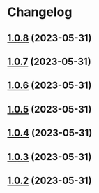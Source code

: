 # Changelog

## [1.0.8](https://github.com/AplinkosMinisterija/biip-zuvinimas-api/compare/1.0.7...1.0.8) (2023-05-31)

## [1.0.7](https://github.com/AplinkosMinisterija/biip-zuvinimas-api/compare/1.0.6...1.0.7) (2023-05-31)

## [1.0.6](https://github.com/AplinkosMinisterija/biip-zuvinimas-api/compare/1.0.5...1.0.6) (2023-05-31)

## [1.0.5](https://github.com/AplinkosMinisterija/biip-zuvinimas-api/compare/1.0.4...1.0.5) (2023-05-31)

## [1.0.4](https://github.com/AplinkosMinisterija/biip-zuvinimas-api/compare/1.0.3...1.0.4) (2023-05-31)

## [1.0.3](https://github.com/AplinkosMinisterija/biip-zuvinimas-api/compare/1.0.2...1.0.3) (2023-05-31)

## [1.0.2](https://github.com/AplinkosMinisterija/biip-zuvinimas-api/compare/1.0.1...1.0.2) (2023-05-31)